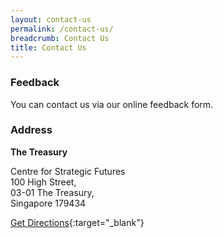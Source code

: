 ```yaml
---
layout: contact-us
permalink: /contact-us/
breadcrumb: Contact Us
title: Contact Us
---
```


### **Feedback**

You can contact us via our online feedback form.

### **Address**

**The Treasury**

Centre for Strategic Futures<br>
100 High Street,<br> 
03-01 The Treasury,<br>
Singapore 179434

[Get Directions](https://www.google.com/maps/place/The+Treasury/@1.2909338,103.8474264,17z/data=!3m1!4b1!4m5!3m4!1s0x31da19a0dae52961:0x874a6ef518dc0dad!8m2!3d1.2909284!4d103.8496151){:target="_blank"}


